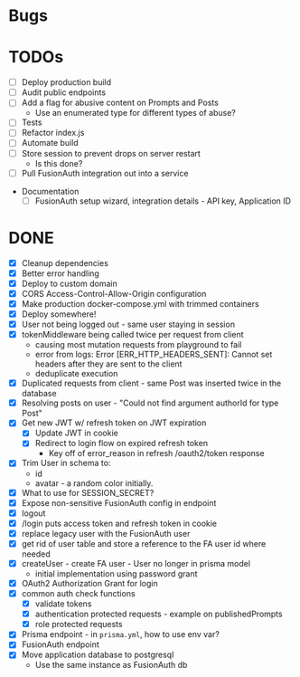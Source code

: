 # Bugs

# TODOs
- [ ] Deploy production build
- [ ] Audit public endpoints
- [ ] Add a flag for abusive content on Prompts and Posts
  - Use an enumerated type for different types of abuse?
- [ ] Tests
- [ ] Refactor index.js
- [ ] Automate build
- [ ] Store session to prevent drops on server restart
  - Is this done?
- [ ] Pull FusionAuth integration out into a service

- Documentation
  - [ ] FusionAuth setup wizard, integration details - API key, Application ID

# DONE
- [x] Cleanup dependencies
- [x] Better error handling
- [x] Deploy to custom domain
- [x] CORS Access-Control-Allow-Origin configuration
- [x] Make production docker-compose.yml with trimmed containers
- [x] Deploy somewhere!
- [x] User not being logged out - same user staying in session
- [x] tokenMiddleware being called twice per request from client
  - causing most mutation requests from playground to fail
  - error from logs: Error [ERR_HTTP_HEADERS_SENT]: Cannot set headers after they are sent to the client
  - deduplicate execution
- [x] Duplicated requests from client - same Post was inserted twice in the database
- [x] Resolving posts on user - "Could not find argument authorId for type Post"
- [x] Get new JWT w/ refresh token on JWT expiration
  - [x] Update JWT in cookie
  - [x] Redirect to login flow on expired refresh token
    - Key off of error_reason in refresh /oauth2/token response
- [x] Trim User in schema to:
  - id
  - avatar - a random color initially.
- [x] What to use for SESSION_SECRET?
- [x] Expose non-sensitive FusionAuth config in endpoint
- [x] logout
- [x] /login puts access token and refresh token in cookie
- [x] replace legacy user with the FusionAuth user
- [x] get rid of user table and store a reference to the FA user id where needed
- [x] createUser - create FA user - User no longer in prisma model
  - initial implementation using password grant
- [x] OAuth2 Authorization Grant for login
- [x] common auth check functions
  - [x] validate tokens
  - [x] authentication protected requests - example on publishedPrompts
  - [x] role protected requests
- [x] Prisma endpoint - in `prisma.yml`, how to use env var?
- [x] FusionAuth endpoint
- [x] Move application database to postgresql
  - Use the same instance as FusionAuth db
